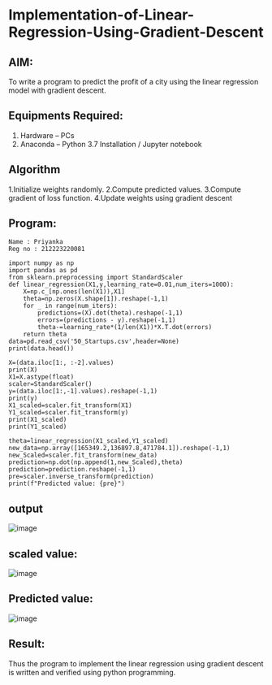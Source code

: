 # Implementation-of-Linear-Regression-Using-Gradient-Descent

## AIM:
To write a program to predict the profit of a city using the linear regression model with gradient descent.

## Equipments Required:
1. Hardware – PCs
2. Anaconda – Python 3.7 Installation / Jupyter notebook

   
## Algorithm
1.Initialize weights randomly.
2.Compute predicted values.
3.Compute gradient of loss function.
4.Update weights using gradient descent


## Program:
```
Name : Priyanka 
Reg no : 212223220081
```
```
import numpy as np
import pandas as pd
from sklearn.preprocessing import StandardScaler
def linear_regression(X1,y,learning_rate=0.01,num_iters=1000):
    X=np.c_[np.ones(len(X1)),X1]
    theta=np.zeros(X.shape[1]).reshape(-1,1)
    for _ in range(num_iters):
        predictions=(X).dot(theta).reshape(-1,1)
        errors=(predictions - y).reshape(-1,1)
        theta-=learning_rate*(1/len(X1))*X.T.dot(errors)
    return theta
data=pd.read_csv('50_Startups.csv',header=None)
print(data.head())
```
```
X=(data.iloc[1:, :-2].values)
print(X)
X1=X.astype(float)
scaler=StandardScaler()
y=(data.iloc[1:,-1].values).reshape(-1,1)
print(y)
X1_scaled=scaler.fit_transform(X1)
Y1_scaled=scaler.fit_transform(y)
print(X1_scaled)
print(Y1_scaled)
```
```
theta=linear_regression(X1_scaled,Y1_scaled)
new_data=np.array([165349.2,136897.8,471784.1]).reshape(-1,1)
new_Scaled=scaler.fit_transform(new_data)
prediction=np.dot(np.append(1,new_Scaled),theta)
prediction=prediction.reshape(-1,1)
pre=scaler.inverse_transform(prediction)
print(f"Predicted value: {pre}")
```
## output
![image](https://github.com/user-attachments/assets/de7eea6c-4cda-4d7d-b291-b99867cb363c)

## scaled value:
![image](https://github.com/user-attachments/assets/b4a12491-c3de-4c03-b2b8-abc94daedee1)


## Predicted value:
![image](https://github.com/user-attachments/assets/10e883b5-e098-4a5a-b3b9-d8c5569ede53)

## Result:
Thus the program to implement the linear regression using gradient descent is written and verified using python programming.
